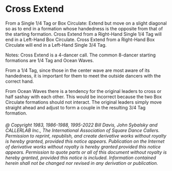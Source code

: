 
# Cross Extend

From a Single 1/4 Tag or Box Circulate: Extend but move on a slight
diagonal so as to end in a formation whose handedness is the opposite
from that of the starting formation. Cross Extend from a Right-Hand
Single 1/4 Tag will end in a Left-Hand Box Circulate. Cross Extend from
a Right-Hand Box Circulate will end in a Left-Hand Single 3/4 Tag.

Notes: Cross Extend is a 4-dancer call. The common 8-dancer starting
formations are 1/4 Tag and Ocean Waves.

From a 1/4 Tag, since those in the center wave are most aware of its
handedness, it is important for them to meet the outside dancers with
the correct hand. 

From Ocean Waves there is a tendency for the original leaders to cross
or half sashay with each other. This would be incorrect because the two
Box Circulate formations should not interact. The original leaders
simply move straight ahead and adjust to form a couple in the resulting
3/4 Tag formation.

###### @ Copyright 1983, 1986-1988, 1995-2022 Bill Davis, John Sybalsky and CALLERLAB Inc., The International Association of Square Dance Callers. Permission to reprint, republish, and create derivative works without royalty is hereby granted, provided this notice appears. Publication on the Internet of derivative works without royalty is hereby granted provided this notice appears. Permission to quote parts or all of this document without royalty is hereby granted, provided this notice is included. Information contained herein shall not be changed nor revised in any derivation or publication.
